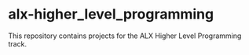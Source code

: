 # alx-higher_level_programming

This repository contains projects for the ALX Higher Level Programming track.
